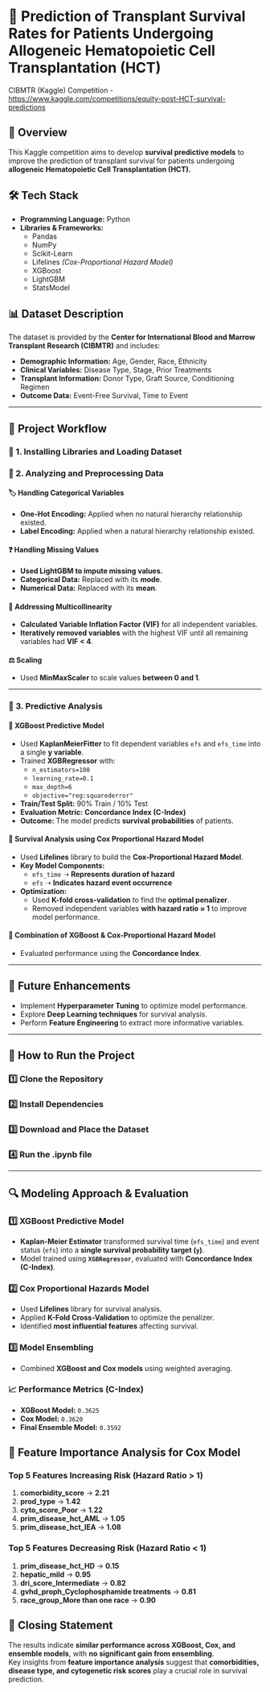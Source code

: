 # 🏥 Prediction of Transplant Survival Rates for Patients Undergoing Allogeneic Hematopoietic Cell Transplantation (HCT)
CIBMTR (Kaggle) Competition - https://www.kaggle.com/competitions/equity-post-HCT-survival-predictions

## 📌 Overview
This Kaggle competition aims to develop **survival predictive models** to improve the prediction of transplant survival for patients undergoing **allogeneic Hematopoietic Cell Transplantation (HCT).**

## 🛠 Tech Stack
- **Programming Language:** Python  
- **Libraries & Frameworks:**
  - Pandas
  - NumPy
  - Scikit-Learn
  - Lifelines *(Cox-Proportional Hazard Model)*
  - XGBoost
  - LightGBM
  - StatsModel

## 📊 Dataset Description
The dataset is provided by the **Center for International Blood and Marrow Transplant Research (CIBMTR)** and includes:

- **Demographic Information:** Age, Gender, Race, Ethnicity  
- **Clinical Variables:** Disease Type, Stage, Prior Treatments  
- **Transplant Information:** Donor Type, Graft Source, Conditioning Regimen  
- **Outcome Data:** Event-Free Survival, Time to Event  

---

## 🔎 Project Workflow

### 📌 1. Installing Libraries and Loading Dataset

### 📌 2. Analyzing and Preprocessing Data

#### 🏷 Handling Categorical Variables
- **One-Hot Encoding:** Applied when no natural hierarchy relationship existed.  
- **Label Encoding:** Applied when a natural hierarchy relationship existed.  

#### ❓ Handling Missing Values
- **Used LightGBM to impute missing values.**  
- **Categorical Data:** Replaced with its **mode**.  
- **Numerical Data:** Replaced with its **mean**.  

#### 🔄 Addressing Multicollinearity
- **Calculated** **Variable Inflation Factor (VIF)** for all independent variables.  
- **Iteratively removed variables** with the highest VIF until all remaining variables had **VIF < 4**.  

#### ⚖ Scaling
- Used **MinMaxScaler** to scale values **between 0 and 1**.  

---

### 📌 3. Predictive Analysis

#### 🎯 XGBoost Predictive Model
- Used **KaplanMeierFitter** to fit dependent variables `efs` and `efs_time` into a single **y variable**.  
- Trained **XGBRegressor** with:
  - `n_estimators=100`
  - `learning_rate=0.1`
  - `max_depth=6`
  - `objective="reg:squarederror"`
- **Train/Test Split:** 90% Train / 10% Test  
- **Evaluation Metric:** **Concordance Index (C-Index)**  
- **Outcome:** The model predicts **survival probabilities** of patients.  

#### 🏥 Survival Analysis using Cox Proportional Hazard Model
- Used **Lifelines** library to build the **Cox-Proportional Hazard Model**.
- **Key Model Components:**
  - `efs_time` ➝ **Represents duration of hazard**
  - `efs` ➝ **Indicates hazard event occurrence**
- **Optimization:**
  - Used **K-fold cross-validation** to find the **optimal penalizer**.  
  - Removed independent variables **with hazard ratio ≈ 1** to improve model performance.  

#### 🔄 Combination of XGBoost & Cox-Proportional Hazard Model
- Evaluated performance using the **Concordance Index**.

---

## 📌 Future Enhancements
- Implement **Hyperparameter Tuning** to optimize model performance.  
- Explore **Deep Learning techniques** for survival analysis.  
- Perform **Feature Engineering** to extract more informative variables.  

---
## 🚀 How to Run the Project

### 1️⃣ Clone the Repository

### 2️⃣ Install Dependencies

### 3️⃣ Download and Place the Dataset

### 4️⃣ Run the .ipynb file 

---

## 🔍 **Modeling Approach & Evaluation**

### **1️⃣ XGBoost Predictive Model**
- **Kaplan-Meier Estimator** transformed survival time (`efs_time`) and event status (`efs`) into a **single survival probability target (`y`)**.
- Model trained using **`XGBRegressor`**, evaluated with **Concordance Index (C-Index)**.

### **2️⃣ Cox Proportional Hazards Model**
- Used **Lifelines** library for survival analysis.
- Applied **K-Fold Cross-Validation** to optimize the penalizer.
- Identified **most influential features** affecting survival.

### **3️⃣ Model Ensembling**
- Combined **XGBoost and Cox models** using weighted averaging.

### **📈 Performance Metrics (C-Index)**
- **XGBoost Model:** `0.3625`
- **Cox Model:** `0.3620`
- **Final Ensemble Model:** `0.3592`

## 🔬 Feature Importance Analysis for Cox Model

### **Top 5 Features Increasing Risk (Hazard Ratio > 1)**
1. **comorbidity_score** → **2.21**
2. **prod_type** → **1.42**
3. **cyto_score_Poor** → **1.22**
4. **prim_disease_hct_AML** → **1.05**
5. **prim_disease_hct_IEA** → **1.08**

### **Top 5 Features Decreasing Risk (Hazard Ratio < 1)**
1. **prim_disease_hct_HD** → **0.15**
2. **hepatic_mild** → **0.95**
3. **dri_score_Intermediate** → **0.82**
4. **gvhd_proph_Cyclophosphamide treatments** → **0.81**
5. **race_group_More than one race** → **0.90**

## 🏁 **Closing Statement**
The results indicate **similar performance across XGBoost, Cox, and ensemble models**, with **no significant gain from ensembling**.  
Key insights from **feature importance analysis** suggest that **comorbidities, disease type, and cytogenetic risk scores** play a crucial role in survival prediction.  
